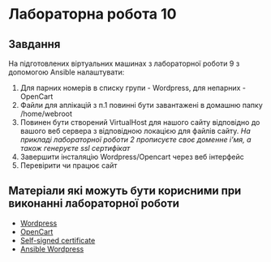 # Лабораторна робота 10

## Завдання

На підготовлених віртуальних машинах з лабораторної роботи 9 з допомогою Ansible налаштувати:

1. Для парних номерів в списку групи - Wordpress, для непарних - OpenCart
2. Файли для аплікацій з п.1 повинні бути завантажені в домашню папку /home/webroot
3. Повинен бути створений VirtualHost для нашого сайту відповідно до вашого веб сервера з відповідною локацією для файлів сайту. *На прикладі лабораторної роботи 2 прописуєте своє доменне іʼмя, а також генеруєте ssl сертифікат*
4. Завершити інсталяцію Wordpress/Opencart через веб інтерфейс
5. Перевірити чи працює сайт


## Матеріали які можуть бути корисними при виконанні лабораторної роботи

- [Wordpress](https://wordpress.org/support/article/how-to-install-wordpress/)
- [OpenCart](https://docs.opencart.com/installation/)
- [Self-signed certificate](https://www.digitalocean.com/community/tutorials/how-to-create-a-self-signed-ssl-certificate-for-nginx-in-ubuntu-18-04)
- [Ansible Wordpress](https://www.digitalocean.com/community/tutorials/how-to-use-ansible-to-install-and-set-up-wordpress-with-lamp-on-ubuntu-18-04)
  
